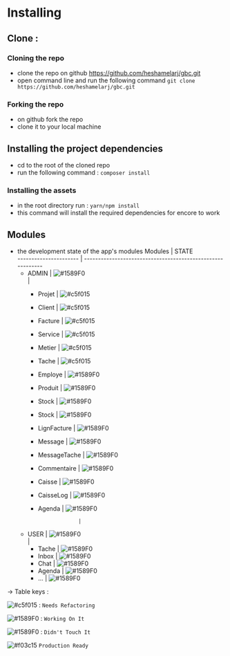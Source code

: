 # Installing
## Clone : 
### Cloning the repo 
- clone the repo on github <https://github.com/heshamelarj/gbc.git>
- open command line and run the following command 
`git clone https://github.com/heshamelarj/gbc.git`

### Forking the repo
- on github fork the repo 
- clone it to your local machine 

## Installing the project dependencies
- cd to the root of the cloned repo
- run the following command : `composer install`
### Installing the assets 
- in the root directory run : `yarn/npm install`
- this command will install the required dependencies for encore to work

## Modules 
- the development state of the app's modules
     Modules               |                               STATE                            
    ---------------------- | -----------------------------------------------------------
   - ADMIN                 |    ![#1589F0](https://placehold.it/15/FFA500/000000?text=+)    
                           |                                                                
        * Projet           |    ![#c5f015](https://placehold.it/15/c5f015/000000?text=+)    
        * Client           |    ![#c5f015](https://placehold.it/15/c5f015/000000?text=+)    
        * Facture          |    ![#c5f015](https://placehold.it/15/c5f015/000000?text=+)    
        * Service          |    ![#c5f015](https://placehold.it/15/c5f015/000000?text=+)    
        * Metier           |    ![#c5f015](https://placehold.it/15/c5f015/000000?text=+)    
        * Tache            |    ![#c5f015](https://placehold.it/15/c5f015/000000?text=+)    
        * Employe          |    ![#1589F0](https://placehold.it/15/FFA500/000000?text=+)    
        * Produit          |    ![#1589F0](https://placehold.it/15/f03c15/000000?text=+)    
        * Stock            |    ![#1589F0](https://placehold.it/15/f03c15/000000?text=+)    
        * Stock            |    ![#1589F0](https://placehold.it/15/f03c15/000000?text=+)    
        * LignFacture      |    ![#1589F0](https://placehold.it/15/f03c15/000000?text=+)    
        * Message          |    ![#1589F0](https://placehold.it/15/f03c15/000000?text=+)    
        * MessageTache     |    ![#1589F0](https://placehold.it/15/f03c15/000000?text=+)    
        * Commentaire      |    ![#1589F0](https://placehold.it/15/f03c15/000000?text=+)    
        * Caisse           |    ![#1589F0](https://placehold.it/15/f03c15/000000?text=+)    
        * CaisseLog        |    ![#1589F0](https://placehold.it/15/f03c15/000000?text=+)    
        * Agenda           |    ![#1589F0](https://placehold.it/15/f03c15/000000?text=+)    
                                                                                        
                           |                                                                
   - USER                  |    ![#1589F0](https://placehold.it/15/f03c15/000000?text=+)    
                           |                                                                
        * Tache            |    ![#1589F0](https://placehold.it/15/f03c15/000000?text=+)    
        * Inbox            |    ![#1589F0](https://placehold.it/15/f03c15/000000?text=+)    
        * Chat             |    ![#1589F0](https://placehold.it/15/f03c15/000000?text=+)    
        * Agenda           |    ![#1589F0](https://placehold.it/15/f03c15/000000?text=+)    
        * ...              |    ![#1589F0](https://placehold.it/15/f03c15/000000?text=+)    

-> Table keys :

![#c5f015](https://placehold.it/15/c5f015/000000?text=+) : `Needs Refactoring`

![#1589F0](https://placehold.it/15/FFA500/000000?text=+) : `Working On It`

![#1589F0](https://placehold.it/15/f03c15/000000?text=+) : `Didn't Touch It`

![#f03c15](https://placehold.it/15/green/000000?text=+)  `Production Ready`
